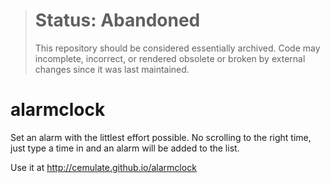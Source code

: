> # Status: Abandoned
> This repository should be considered essentially archived. Code may incomplete, incorrect, or rendered obsolete or broken by external changes since it was last maintained.

alarmclock
==========

Set an alarm with the littlest effort possible. No scrolling to the right time, just type a time in and an alarm will be added to the list.

Use it at http://cemulate.github.io/alarmclock
